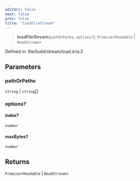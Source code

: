 ```yaml
---
editUrl: false
next: false
prev: false
title: "loadFileStream"
---
```


> **loadFileStream**(`pathOrPaths`, `options?`): `Promise`\<`Readable` \| `ReadStream`\>

Defined in: file/build/stream/load.d.ts:2

## Parameters

### pathOrPaths

`string` | `string`[]

### options?

#### index?

`number`

#### maxBytes?

`number`

## Returns

`Promise`\<`Readable` \| `ReadStream`\>
